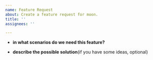 ```yaml
---
name: Feature Request
about: Create a feature request for moon.
title: ''
assignees: ''

---
```


- **in what scenarios do we need this feature?**

- **describe the possible solution**(if you have some ideas, optional)